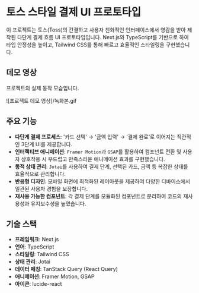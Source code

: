 # 토스 스타일 결제 UI 프로토타입

이 프로젝트는 토스(Toss)의 간결하고 사용자 친화적인 인터페이스에서 영감을 받아 제작된 다단계 결제 흐름 UI 프로토타입입니다. Next.js와 TypeScript를 기반으로 하여 타입 안정성을 높이고, Tailwind CSS를 통해 빠르고 효율적인 스타일링을 구현했습니다.

## 데모 영상

프로젝트의 실제 동작 모습입니다.

![프로젝트 데모 영상]/녹화본.gif

## 주요 기능

- **다단계 결제 프로세스**: '카드 선택' → '금액 입력' → '결제 완료'로 이어지는 직관적인 3단계 UI를 제공합니다.
- **인터랙티브 애니메이션**: `Framer Motion`과 `GSAP`를 활용하여 컴포넌트 전환 및 사용자 상호작용 시 부드럽고 만족스러운 애니메이션 효과를 구현했습니다.
- **동적 상태 관리**: `Jotai`를 사용하여 결제 단계, 선택된 카드, 금액 등 복잡한 상태를 효율적으로 관리합니다.
- **반응형 디자인**: 모바일 화면에 최적화된 레이아웃을 제공하여 다양한 디바이스에서 일관된 사용자 경험을 보장합니다.
- **재사용 가능한 컴포넌트**: 각 결제 단계를 모듈화된 컴포넌트로 분리하여 코드의 재사용성과 유지보수성을 높였습니다.

## 기술 스택

- **프레임워크**: Next.js
- **언어**: TypeScript
- **스타일링**: Tailwind CSS
- **상태 관리**: Jotai
- **데이터 페칭**: TanStack Query (React Query)
- **애니메이션**: Framer Motion, GSAP
- **아이콘**: lucide-react
